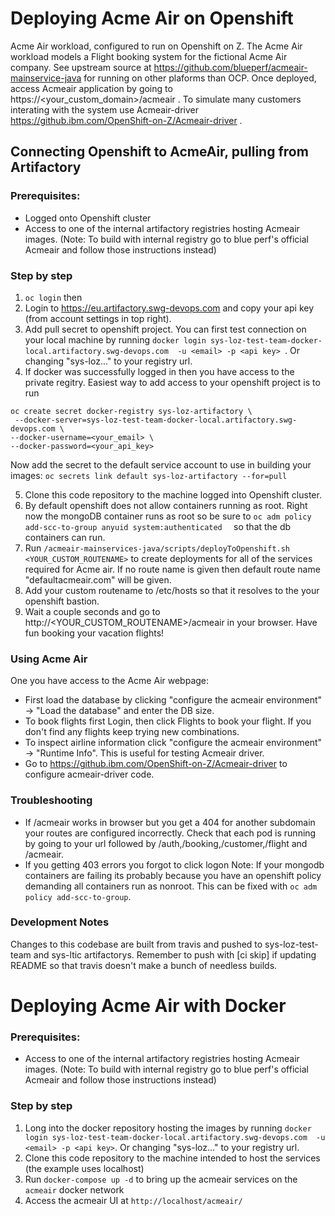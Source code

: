 # Deploying Acme Air on Openshift
Acme Air workload, configured to run on Openshift on Z. The Acme Air workload models a Flight booking system for the fictional Acme Air company. See upstream source at https://github.com/blueperf/acmeair-mainservice-java for running on other plaforms than OCP. Once deployed, access Acmeair application by going to https://<your_custom_domain>/acmeair . To simulate many customers interating with the system use Acmeair-driver https://github.ibm.com/OpenShift-on-Z/Acmeair-driver .

## Connecting Openshift to AcmeAir, pulling from Artifactory 

### Prerequisites:
 - Logged onto Openshift cluster
 - Access to one of the internal artifactory registries hosting Acmeair images. 
 (Note: To build with internal registry go to blue perf's official Acmeair and follow those instructions instead)
 
### Step by step
1. `oc login` then 
2. Login to https://eu.artifactory.swg-devops.com and copy your api key (from account settings in top right).
3. Add pull secret to openshift project. You can first test connection on your local machine by running `docker login sys-loz-test-team-docker-local.artifactory.swg-devops.com  -u <email> -p <api key> `. Or changing "sys-loz..." to your registry url.
4. If docker was successfully logged in then you have access to the private regitry. Easiest way to add access to your openshift project is to run
```
oc create secret docker-registry sys-loz-artifactory \
 --docker-server=sys-loz-test-team-docker-local.artifactory.swg-devops.com \
--docker-username=<your_email> \
--docker-password=<your_api_key> 
```
Now add the secret to the default service account to use in building your images: `oc secrets link default sys-loz-artifactory --for=pull `

5. Clone this code repository to the machine logged into Openshift cluster.
6. By default openshift does not allow containers running as root. Right now the mongoDB container runs as root so be sure to `oc adm policy add-scc-to-group anyuid system:authenticated  ` so that the db containers can run.
7. Run `/acmeair-mainservices-java/scripts/deployToOpenshift.sh <YOUR_CUSTOM_ROUTENAME>` to create deployments for all of the services required for Acme air. If no route name is given then default route name "defaultacmeair.com" will be given.
8. Add your custom routename to /etc/hosts so that it resolves to the your openshift bastion.
9. Wait a couple seconds and go to http://<YOUR_CUSTOM_ROUTENAME>/acmeair in your browser.
Have fun booking your vacation flights!

### Using Acme Air
One you have access to the Acme Air webpage:
- First load the database by clicking "configure the acmeair environment" -> "Load the database" and enter the DB size.
- To book flights first Login, then click Flights to book your flight. If you don't find any flights keep trying new combinations.
- To inspect airline information click "configure the acmeair environment" -> "Runtime Info". This is useful for testing Acmeair driver.
- Go to https://github.ibm.com/OpenShift-on-Z/Acmeair-driver to configure acmeair-driver code.

### Troubleshooting
- If /acmeair works in browser but you get a 404 for another subdomain your routes are configured incorrectly. Check that each pod is running by going to your url followed by /auth,/booking,/customer,/flight and /acmeair.
- If you getting 403 errors you forgot to click logon
Note: If your mongodb containers are failing its probably because you have an openshift policy demanding all containers run as nonroot. This can be fixed with `oc adm policy add-scc-to-group`.

### Development Notes
Changes to this codebase are built from travis and pushed to sys-loz-test-team and sys-ltic artifactorys.
Remember to push with [ci skip] if updating README so that travis doesn't make a bunch of needless builds.

# Deploying Acme Air with Docker

### Prerequisites:
 - Access to one of the internal artifactory registries hosting Acmeair images. 
 (Note: To build with internal registry go to blue perf's official Acmeair and follow those instructions instead)
 
### Step by step
1. Long into the docker repository hosting the images by running `docker login sys-loz-test-team-docker-local.artifactory.swg-devops.com  -u <email> -p <api key>`. Or changing "sys-loz..." to your registry url.
2. Clone this code repository to the machine intended to host the services (the example uses localhost)
3. Run `docker-compose up -d` to bring up the acmeair services on the `acmeair` docker network
4. Access the acmeair UI at `http://localhost/acmeair/`

